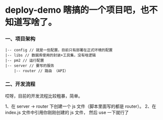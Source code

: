 # deploy-demo 瞎搞的一个项目吧，也不知道写啥了。

### 一、项目架构

```
|-- config // 就是一些配置，目前只有部署在正式环境的配置
|-- libs // 数据库使用的封装+工具集，没有啥逻辑
|-- pm2 // 运行配置
|-- server // 要写的服务
    |-- router // 路由 （API）

```

### 二、开发流程

哎呀，目前的开发流程比较粗暴，简单。

1、在 server ->  router 下创建一个 js 文件（脚本里面写的都是 router）。
2、在 index.js 文件中引用你刚刚创建的 js 文件， 然后 use 一下就行了
